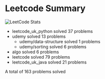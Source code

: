 # Leetcode Summary

![LeetCode Stats](https://leetcard.jacoblin.cool/erik1110?theme=nord&ext=heatmap)

- leetcode_uk_python solved 37 problems
- udemy solved 13 problems
  - udemy/data-structure solved 1 problems
  - udemy/sorting solved 6 problems
- algo solved 6 problems
- leetcode solved 79 problems
- leetcode_uk_java solved 21 problems

A total of 163 problems solved
